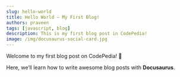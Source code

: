 ```yaml
---
slug: hello-world
title: Hello World – My First Blog!
authors: praveen
tags: [javascript, blog]
description: This is my first blog post in CodePedia!
image: /img/docusaurus-social-card.jpg
---
```


Welcome to my first blog post on CodePedia! 🎉

Here, we’ll learn how to write awesome blog posts with **Docusaurus**.
